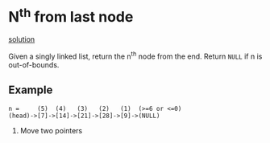 # N<sup>th</sup> from last node
[solution](solution.md)

Given a singly linked list, return the n<sup>th</sup> node from the end. Return `NULL` if n is out-of-bounds.

## Example
```
n =     (5)  (4)   (3)   (2)   (1)  (>=6 or <=0)
(head)->[7]->[14]->[21]->[28]->[9]->(NULL)
```

1. Move two pointers
